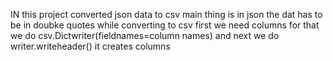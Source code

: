 IN this project converted json data to csv 
main thing is in json the dat has to be in doubke quotes 
while converting to csv 
first we need columns for that we do csv.Dictwriter(fieldnames=column names)
and next we do writer.writeheader() it creates columns 
